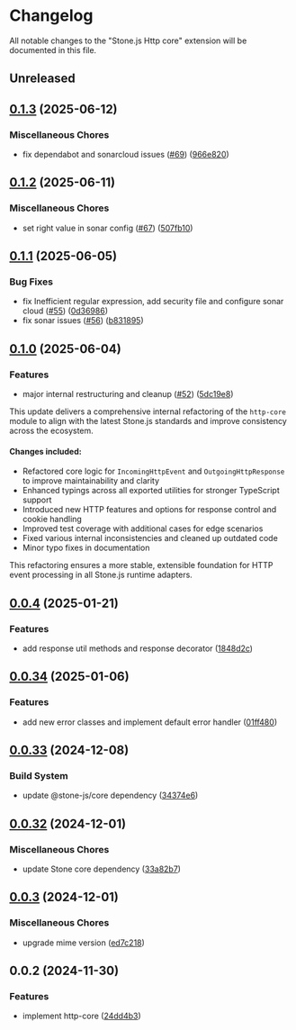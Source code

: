 # Changelog

All notable changes to the "Stone.js Http core" extension will be documented in this file.

## Unreleased


## [0.1.3](https://github.com/stone-foundation/stone-js-http-core/compare/v0.1.2...v0.1.3) (2025-06-12)


### Miscellaneous Chores

* fix dependabot and sonarcloud issues ([#69](https://github.com/stone-foundation/stone-js-http-core/issues/69)) ([966e820](https://github.com/stone-foundation/stone-js-http-core/commit/966e82062ff7370a270a27b427e788d72562fafb))

## [0.1.2](https://github.com/stone-foundation/stone-js-http-core/compare/v0.1.1...v0.1.2) (2025-06-11)


### Miscellaneous Chores

* set right value in sonar config ([#67](https://github.com/stone-foundation/stone-js-http-core/issues/67)) ([507fb10](https://github.com/stone-foundation/stone-js-http-core/commit/507fb10c180f8a76e1a93fdf0749d066083f525d))

## [0.1.1](https://github.com/stone-foundation/stone-js-http-core/compare/v0.1.0...v0.1.1) (2025-06-05)


### Bug Fixes

* fix Inefficient regular expression, add security file and configure sonar cloud ([#55](https://github.com/stone-foundation/stone-js-http-core/issues/55)) ([0d36986](https://github.com/stone-foundation/stone-js-http-core/commit/0d369869add0f1630e9b5b2cd1421e57ee8d3865))
* fix sonar issues ([#56](https://github.com/stone-foundation/stone-js-http-core/issues/56)) ([b831895](https://github.com/stone-foundation/stone-js-http-core/commit/b831895497ad78853c6297d03ab0449b614ea055))

## [0.1.0](https://github.com/stone-foundation/stone-js-http-core/compare/v0.0.4...v0.1.0) (2025-06-04)


### Features

* major internal restructuring and cleanup ([#52](https://github.com/stone-foundation/stone-js-http-core/issues/52)) ([5dc19e8](https://github.com/stone-foundation/stone-js-http-core/commit/5dc19e88b97a10a08254fe79d8071a9023d59ff6))

This update delivers a comprehensive internal refactoring of the `http-core` module to align with the latest Stone.js standards and improve consistency across the ecosystem.

#### Changes included:

* Refactored core logic for `IncomingHttpEvent` and `OutgoingHttpResponse` to improve maintainability and clarity
* Enhanced typings across all exported utilities for stronger TypeScript support
* Introduced new HTTP features and options for response control and cookie handling
* Improved test coverage with additional cases for edge scenarios
* Fixed various internal inconsistencies and cleaned up outdated code
* Minor typo fixes in documentation

This refactoring ensures a more stable, extensible foundation for HTTP event processing in all Stone.js runtime adapters.

## [0.0.4](https://github.com/stone-foundation/stone-js-http-core/compare/v0.0.34...v0.0.4) (2025-01-21)


### Features

* add response util methods and response decorator ([1848d2c](https://github.com/stone-foundation/stone-js-http-core/commit/1848d2cc8e9419d9e370ae707c528a45d3c2ac5a))

## [0.0.34](https://github.com/stone-foundation/stone-js-http-core/compare/v0.0.33...v0.0.34) (2025-01-06)


### Features

* add new error classes and implement default error handler ([01ff480](https://github.com/stone-foundation/stone-js-http-core/commit/01ff4806cd9165b6846329e5f909f61f5c067d6a))

## [0.0.33](https://github.com/stone-foundation/stone-js-http-core/compare/v0.0.32...v0.0.33) (2024-12-08)


### Build System

* update @stone-js/core dependency ([34374e6](https://github.com/stone-foundation/stone-js-http-core/commit/34374e6c4f2f644afedac48ffd94e75996e1eca3))

## [0.0.32](https://github.com/stone-foundation/stone-js-http-core/compare/v0.0.3...v0.0.32) (2024-12-01)


### Miscellaneous Chores

* update Stone core dependency ([33a82b7](https://github.com/stone-foundation/stone-js-http-core/commit/33a82b77e98ade423889148c13f25ccd40b75c8a))

## [0.0.3](https://github.com/stone-foundation/stone-js-http-core/compare/v0.0.2...v0.0.3) (2024-12-01)


### Miscellaneous Chores

* upgrade mime version ([ed7c218](https://github.com/stone-foundation/stone-js-http-core/commit/ed7c2187bd85b6877da7cd9f8c94448716446e07))

## 0.0.2 (2024-11-30)


### Features

* implement http-core ([24dd4b3](https://github.com/stone-foundation/stone-js-http-core/commit/24dd4b3f1e59fc19fb65fa5316121fe4b68e4f41))
